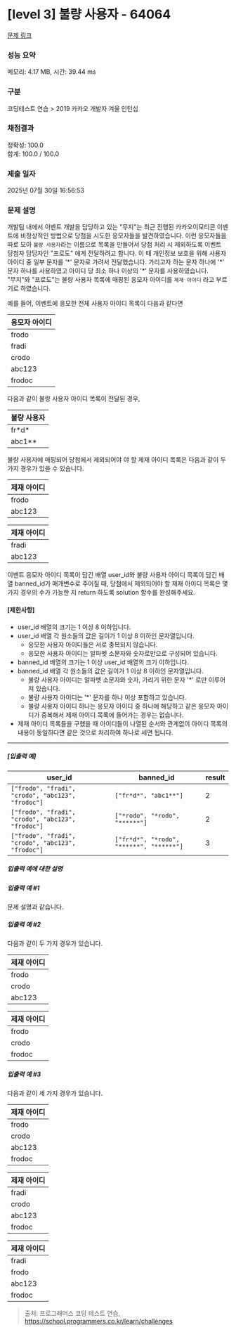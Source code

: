 # [level 3] 불량 사용자 - 64064 

[문제 링크](https://school.programmers.co.kr/learn/courses/30/lessons/64064) 

### 성능 요약

메모리: 4.17 MB, 시간: 39.44 ms

### 구분

코딩테스트 연습 > 2019 카카오 개발자 겨울 인턴십

### 채점결과

정확성: 100.0<br/>합계: 100.0 / 100.0

### 제출 일자

2025년 07월 30일 16:56:53

### 문제 설명

<p>개발팀 내에서 이벤트 개발을 담당하고 있는 "무지"는 최근 진행된 카카오이모티콘 이벤트에 비정상적인 방법으로 당첨을 시도한 응모자들을 발견하였습니다. 이런 응모자들을 따로 모아 <code>불량 사용자</code>라는 이름으로 목록을 만들어서 당첨 처리 시 제외하도록 이벤트 당첨자 담당자인 "프로도" 에게 전달하려고 합니다. 이 때 개인정보 보호을 위해 사용자 아이디 중 일부 문자를 '*' 문자로 가려서 전달했습니다. 가리고자 하는 문자 하나에 '*' 문자 하나를 사용하였고 아이디 당 최소 하나 이상의 '*' 문자를 사용하였습니다.<br>
"무지"와 "프로도"는 불량 사용자 목록에 매핑된 응모자 아이디를 <code>제재 아이디</code> 라고 부르기로 하였습니다.</p>

<p>예를 들어, 이벤트에 응모한 전체 사용자 아이디 목록이 다음과 같다면</p>
<table class="table">
        <thead><tr>
<th>응모자 아이디</th>
</tr>
</thead>
        <tbody><tr>
<td>frodo</td>
</tr>
<tr>
<td>fradi</td>
</tr>
<tr>
<td>crodo</td>
</tr>
<tr>
<td>abc123</td>
</tr>
<tr>
<td>frodoc</td>
</tr>
</tbody>
      </table>
<p>다음과 같이 불량 사용자 아이디 목록이 전달된 경우,</p>
<table class="table">
        <thead><tr>
<th>불량 사용자</th>
</tr>
</thead>
        <tbody><tr>
<td>fr*d*</td>
</tr>
<tr>
<td>abc1**</td>
</tr>
</tbody>
      </table>
<p>불량 사용자에 매핑되어 당첨에서 제외되어야 야 할 제재 아이디 목록은 다음과 같이 두 가지 경우가 있을 수 있습니다.</p>
<table class="table">
        <thead><tr>
<th>제재 아이디</th>
</tr>
</thead>
        <tbody><tr>
<td>frodo</td>
</tr>
<tr>
<td>abc123</td>
</tr>
</tbody>
      </table><table class="table">
        <thead><tr>
<th>제재 아이디</th>
</tr>
</thead>
        <tbody><tr>
<td>fradi</td>
</tr>
<tr>
<td>abc123</td>
</tr>
</tbody>
      </table>
<p>이벤트 응모자 아이디 목록이 담긴 배열 user_id와 불량 사용자 아이디 목록이 담긴 배열 banned_id가 매개변수로 주어질 때, 당첨에서 제외되어야 할 제재 아이디 목록은 몇가지 경우의 수가 가능한 지 return 하도록 solution 함수를 완성해주세요.</p>

<h4><strong>[제한사항]</strong></h4>

<ul>
<li>user_id 배열의 크기는 1 이상 8 이하입니다.</li>
<li>user_id 배열 각 원소들의 값은 길이가 1 이상 8 이하인 문자열입니다.

<ul>
<li>응모한 사용자 아이디들은 서로 중복되지 않습니다.</li>
<li>응모한 사용자 아이디는 알파벳 소문자와 숫자로만으로 구성되어 있습니다.</li>
</ul></li>
<li>banned_id 배열의 크기는 1 이상 user_id 배열의 크기 이하입니다.</li>
<li>banned_id 배열 각 원소들의 값은 길이가 1 이상 8 이하인 문자열입니다.

<ul>
<li>불량 사용자 아이디는 알파벳 소문자와 숫자, 가리기 위한 문자 '*' 로만 이루어져 있습니다.</li>
<li>불량 사용자 아이디는 '*' 문자를 하나 이상 포함하고 있습니다.</li>
<li>불량 사용자 아이디 하나는 응모자 아이디 중 하나에 해당하고 같은 응모자 아이디가 중복해서 제재 아이디 목록에 들어가는 경우는 없습니다.</li>
</ul></li>
<li>제재 아이디 목록들을 구했을 때 아이디들이 나열된 순서와 관계없이 아이디 목록의 내용이 동일하다면 같은 것으로 처리하여 하나로 세면 됩니다.</li>
</ul>

<hr>

<h5><strong>[입출력 예]</strong></h5>
<table class="table">
        <thead><tr>
<th>user_id</th>
<th>banned_id</th>
<th>result</th>
</tr>
</thead>
        <tbody><tr>
<td><code>["frodo", "fradi", "crodo", "abc123", "frodoc"]</code></td>
<td><code>["fr*d*", "abc1**"]</code></td>
<td>2</td>
</tr>
<tr>
<td><code>["frodo", "fradi", "crodo", "abc123", "frodoc"]</code></td>
<td><code>["*rodo", "*rodo", "******"]</code></td>
<td>2</td>
</tr>
<tr>
<td><code>["frodo", "fradi", "crodo", "abc123", "frodoc"]</code></td>
<td><code>["fr*d*", "*rodo", "******", "******"]</code></td>
<td>3</td>
</tr>
</tbody>
      </table>
<h5><strong>입출력 예에 대한 설명</strong></h5>

<h5><strong>입출력 예 #1</strong></h5>

<p>문제 설명과 같습니다.</p>

<h5><strong>입출력 예 #2</strong></h5>

<p>다음과 같이 두 가지 경우가 있습니다.</p>
<table class="table">
        <thead><tr>
<th>제재 아이디</th>
</tr>
</thead>
        <tbody><tr>
<td>frodo</td>
</tr>
<tr>
<td>crodo</td>
</tr>
<tr>
<td>abc123</td>
</tr>
</tbody>
      </table><table class="table">
        <thead><tr>
<th>제재 아이디</th>
</tr>
</thead>
        <tbody><tr>
<td>frodo</td>
</tr>
<tr>
<td>crodo</td>
</tr>
<tr>
<td>frodoc</td>
</tr>
</tbody>
      </table>
<h5><strong>입출력 예 #3</strong></h5>

<p>다음과 같이 세 가지 경우가 있습니다.</p>
<table class="table">
        <thead><tr>
<th>제재 아이디</th>
</tr>
</thead>
        <tbody><tr>
<td>frodo</td>
</tr>
<tr>
<td>crodo</td>
</tr>
<tr>
<td>abc123</td>
</tr>
<tr>
<td>frodoc</td>
</tr>
</tbody>
      </table><table class="table">
        <thead><tr>
<th>제재 아이디</th>
</tr>
</thead>
        <tbody><tr>
<td>fradi</td>
</tr>
<tr>
<td>crodo</td>
</tr>
<tr>
<td>abc123</td>
</tr>
<tr>
<td>frodoc</td>
</tr>
</tbody>
      </table><table class="table">
        <thead><tr>
<th>제재 아이디</th>
</tr>
</thead>
        <tbody><tr>
<td>fradi</td>
</tr>
<tr>
<td>frodo</td>
</tr>
<tr>
<td>abc123</td>
</tr>
<tr>
<td>frodoc</td>
</tr>
</tbody>
      </table>

> 출처: 프로그래머스 코딩 테스트 연습, https://school.programmers.co.kr/learn/challenges